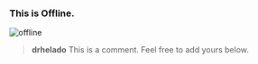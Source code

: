 ### This is Offline.

![offline](https://external-media.spacehey.net/media/stCGEMic2gTv1LCT1S_gtFDwFo0hh6zl32RaWSUVIftI=/https://off---line.s3.eu-west-2.amazonaws.com/assets/site-v2.png)

> **drhelado** This is a comment. Feel free to add yours below.
